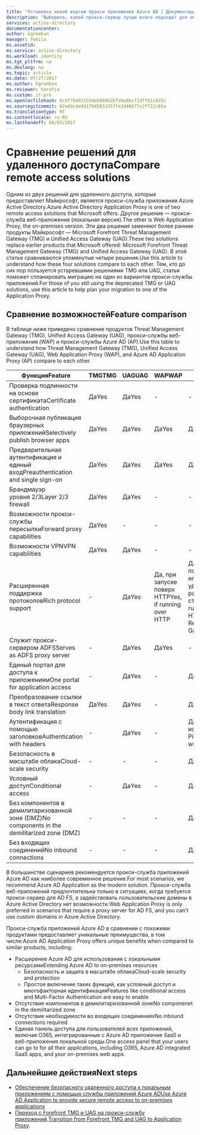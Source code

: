 ```yaml
---
title: "Установка новой версии прокси приложения Azure AD | Документация Майкрософт"
description: "Выберите, какой прокси-сервер лучше всего подходит для обновления Microsoft Forefront или Unified Access Gateway."
services: active-directory
documentationcenter: 
author: kgremban
manager: femila
ms.assetid: 
ms.service: active-directory
ms.workload: identity
ms.tgt_pltfrm: na
ms.devlang: na
ms.topic: article
ms.date: 07/27/2017
ms.author: kgremban
ms.reviewer: harshja
ms.custom: it-pro
ms.openlocfilehash: 6c9f70493155de6989b26fd4e8bcf1dff01c835c
ms.sourcegitcommit: 02e69c4a9d17645633357fe3d46677c2ff22c85a
ms.translationtype: MT
ms.contentlocale: ru-RU
ms.lasthandoff: 08/03/2017
---
```

# <a name="compare-remote-access-solutions"></a><span data-ttu-id="35b79-103">Сравнение решений для удаленного доступа</span><span class="sxs-lookup"><span data-stu-id="35b79-103">Compare remote access solutions</span></span>

<span data-ttu-id="35b79-104">Одним из двух решений для удаленного доступа, которые предоставляет Майкрософт, является прокси-служба приложения Azure Active Directory.</span><span class="sxs-lookup"><span data-stu-id="35b79-104">Azure Active Directory Application Proxy is one of two remote access solutions that Microsoft offers.</span></span> <span data-ttu-id="35b79-105">Другое решение — прокси-служба веб-приложения (локальная версия).</span><span class="sxs-lookup"><span data-stu-id="35b79-105">The other is Web Application Proxy, the on-premises version.</span></span> <span data-ttu-id="35b79-106">Эти два решения заменяют более ранние продукты Майкрософт — Microsoft Forefront Threat Management Gateway (TMG) и Unified Access Gateway (UAG).</span><span class="sxs-lookup"><span data-stu-id="35b79-106">These two solutions replace earlier products that Microsoft offered: Microsoft Forefront Threat Management Gateway (TMG) and Unified Access Gateway (UAG).</span></span> <span data-ttu-id="35b79-107">В этой статье сравниваются упомянутые четыре решения.</span><span class="sxs-lookup"><span data-stu-id="35b79-107">Use this article to understand how these four solutions compare to each other.</span></span> <span data-ttu-id="35b79-108">Тем, кто до сих пор пользуется устаревшими решениями TMG или UAG, статья поможет спланировать миграцию на один из вариантов прокси-службы приложений.</span><span class="sxs-lookup"><span data-stu-id="35b79-108">For those of you still using the deprecated TMG or UAG solutions, use this article to help plan your migration to one of the Application Proxy.</span></span> 


## <a name="feature-comparison"></a><span data-ttu-id="35b79-109">Сравнение возможностей</span><span class="sxs-lookup"><span data-stu-id="35b79-109">Feature comparison</span></span>

<span data-ttu-id="35b79-110">В таблице ниже приведено сравнение продуктов Threat Management Gateway (TMG), Unified Access Gateway (UAG), прокси-службы веб-приложения (WAP) и прокси-службы Azure AD (AP).</span><span class="sxs-lookup"><span data-stu-id="35b79-110">Use this table to understand how Threat Management Gateway (TMG), Unified Access Gateway (UAG), Web Application Proxy (WAP), and Azure AD Application Proxy (AP) compare to each other.</span></span>

| <span data-ttu-id="35b79-111">Функция</span><span class="sxs-lookup"><span data-stu-id="35b79-111">Feature</span></span> | <span data-ttu-id="35b79-112">TMG</span><span class="sxs-lookup"><span data-stu-id="35b79-112">TMG</span></span> | <span data-ttu-id="35b79-113">UAG</span><span class="sxs-lookup"><span data-stu-id="35b79-113">UAG</span></span> | <span data-ttu-id="35b79-114">WAP</span><span class="sxs-lookup"><span data-stu-id="35b79-114">WAP</span></span> | <span data-ttu-id="35b79-115">AP</span><span class="sxs-lookup"><span data-stu-id="35b79-115">AP</span></span> |
| ------- | --- | --- | --- | --- |
| <span data-ttu-id="35b79-116">Проверка подлинности на основе сертификата</span><span class="sxs-lookup"><span data-stu-id="35b79-116">Certificate authentication</span></span> | <span data-ttu-id="35b79-117">Да</span><span class="sxs-lookup"><span data-stu-id="35b79-117">Yes</span></span> | <span data-ttu-id="35b79-118">Да</span><span class="sxs-lookup"><span data-stu-id="35b79-118">Yes</span></span> | - | - |
| <span data-ttu-id="35b79-119">Выборочная публикация браузерных приложений</span><span class="sxs-lookup"><span data-stu-id="35b79-119">Selectively publish browser apps</span></span> | <span data-ttu-id="35b79-120">Да</span><span class="sxs-lookup"><span data-stu-id="35b79-120">Yes</span></span> | <span data-ttu-id="35b79-121">Да</span><span class="sxs-lookup"><span data-stu-id="35b79-121">Yes</span></span> | <span data-ttu-id="35b79-122">Да</span><span class="sxs-lookup"><span data-stu-id="35b79-122">Yes</span></span> | <span data-ttu-id="35b79-123">Да</span><span class="sxs-lookup"><span data-stu-id="35b79-123">Yes</span></span> |
| <span data-ttu-id="35b79-124">Предварительная аутентификация и единый вход</span><span class="sxs-lookup"><span data-stu-id="35b79-124">Preauthentication and single sign-on</span></span> | <span data-ttu-id="35b79-125">Да</span><span class="sxs-lookup"><span data-stu-id="35b79-125">Yes</span></span> | <span data-ttu-id="35b79-126">Да</span><span class="sxs-lookup"><span data-stu-id="35b79-126">Yes</span></span> | <span data-ttu-id="35b79-127">Да</span><span class="sxs-lookup"><span data-stu-id="35b79-127">Yes</span></span> | <span data-ttu-id="35b79-128">Да</span><span class="sxs-lookup"><span data-stu-id="35b79-128">Yes</span></span> | 
| <span data-ttu-id="35b79-129">Брандмауэр уровня 2/3</span><span class="sxs-lookup"><span data-stu-id="35b79-129">Layer 2/3 firewall</span></span> | <span data-ttu-id="35b79-130">Да</span><span class="sxs-lookup"><span data-stu-id="35b79-130">Yes</span></span> | <span data-ttu-id="35b79-131">Да</span><span class="sxs-lookup"><span data-stu-id="35b79-131">Yes</span></span> | - | - |
| <span data-ttu-id="35b79-132">Возможности прокси-службы пересылки</span><span class="sxs-lookup"><span data-stu-id="35b79-132">Forward proxy capabilities</span></span> | <span data-ttu-id="35b79-133">Да</span><span class="sxs-lookup"><span data-stu-id="35b79-133">Yes</span></span> | - | - | - |
| <span data-ttu-id="35b79-134">Возможности VPN</span><span class="sxs-lookup"><span data-stu-id="35b79-134">VPN capabilities</span></span> | <span data-ttu-id="35b79-135">Да</span><span class="sxs-lookup"><span data-stu-id="35b79-135">Yes</span></span> | <span data-ttu-id="35b79-136">Да</span><span class="sxs-lookup"><span data-stu-id="35b79-136">Yes</span></span> | - | - |
| <span data-ttu-id="35b79-137">Расширенная поддержка протоколов</span><span class="sxs-lookup"><span data-stu-id="35b79-137">Rich protocol support</span></span> | - | <span data-ttu-id="35b79-138">Да</span><span class="sxs-lookup"><span data-stu-id="35b79-138">Yes</span></span> | <span data-ttu-id="35b79-139">Да, при запуске поверх HTTP</span><span class="sxs-lookup"><span data-stu-id="35b79-139">Yes, if running over HTTP</span></span> | <span data-ttu-id="35b79-140">Да, при запуске поверх HTTP или через шлюз удаленных рабочих столов</span><span class="sxs-lookup"><span data-stu-id="35b79-140">Yes, if running over HTTP or through Remote Desktop Gateway</span></span> |
| <span data-ttu-id="35b79-141">Служит прокси-сервером ADFS</span><span class="sxs-lookup"><span data-stu-id="35b79-141">Serves as ADFS proxy server</span></span> | - | <span data-ttu-id="35b79-142">Да</span><span class="sxs-lookup"><span data-stu-id="35b79-142">Yes</span></span> | <span data-ttu-id="35b79-143">Да</span><span class="sxs-lookup"><span data-stu-id="35b79-143">Yes</span></span> | - |
| <span data-ttu-id="35b79-144">Единый портал для доступа к приложениям</span><span class="sxs-lookup"><span data-stu-id="35b79-144">One portal for application access</span></span> | - | <span data-ttu-id="35b79-145">Да</span><span class="sxs-lookup"><span data-stu-id="35b79-145">Yes</span></span> | - | <span data-ttu-id="35b79-146">Да</span><span class="sxs-lookup"><span data-stu-id="35b79-146">Yes</span></span> |
| <span data-ttu-id="35b79-147">Преобразование ссылки в текст ответа</span><span class="sxs-lookup"><span data-stu-id="35b79-147">Response body link translation</span></span> | <span data-ttu-id="35b79-148">Да</span><span class="sxs-lookup"><span data-stu-id="35b79-148">Yes</span></span> | <span data-ttu-id="35b79-149">Да</span><span class="sxs-lookup"><span data-stu-id="35b79-149">Yes</span></span> | - | <span data-ttu-id="35b79-150">Да</span><span class="sxs-lookup"><span data-stu-id="35b79-150">Yes</span></span> | 
| <span data-ttu-id="35b79-151">Аутентификация с помощью заголовков</span><span class="sxs-lookup"><span data-stu-id="35b79-151">Authentication with headers</span></span> | - | <span data-ttu-id="35b79-152">Да</span><span class="sxs-lookup"><span data-stu-id="35b79-152">Yes</span></span> | - | <span data-ttu-id="35b79-153">Да, с использованием PingAccess</span><span class="sxs-lookup"><span data-stu-id="35b79-153">Yes, with PingAccess</span></span> | 
| <span data-ttu-id="35b79-154">Безопасность в масштабе облака</span><span class="sxs-lookup"><span data-stu-id="35b79-154">Cloud-scale security</span></span> | - | - | - | <span data-ttu-id="35b79-155">Да</span><span class="sxs-lookup"><span data-stu-id="35b79-155">Yes</span></span> | 
| <span data-ttu-id="35b79-156">Условный доступ</span><span class="sxs-lookup"><span data-stu-id="35b79-156">Conditional access</span></span> | - | <span data-ttu-id="35b79-157">Да</span><span class="sxs-lookup"><span data-stu-id="35b79-157">Yes</span></span> | - | <span data-ttu-id="35b79-158">Да</span><span class="sxs-lookup"><span data-stu-id="35b79-158">Yes</span></span> |
| <span data-ttu-id="35b79-159">Без компонентов в демилитаризованной зоне (DMZ)</span><span class="sxs-lookup"><span data-stu-id="35b79-159">No components in the demilitarized zone (DMZ)</span></span> | - | - | - | <span data-ttu-id="35b79-160">Да</span><span class="sxs-lookup"><span data-stu-id="35b79-160">Yes</span></span> |
| <span data-ttu-id="35b79-161">Без входящих соединений</span><span class="sxs-lookup"><span data-stu-id="35b79-161">No inbound connections</span></span> | - | - | - | <span data-ttu-id="35b79-162">Да</span><span class="sxs-lookup"><span data-stu-id="35b79-162">Yes</span></span> |

<span data-ttu-id="35b79-163">В большинстве сценариев рекомендуется прокси-служба приложений Azure AD как наиболее современное решение.</span><span class="sxs-lookup"><span data-stu-id="35b79-163">For most scenarios, we recommend Azure AD Application as the modern solution.</span></span> <span data-ttu-id="35b79-164">Прокси-служба веб-приложений предпочтительна только в ситуациях, когда требуется прокси-сервер для AD FS, а задействовать пользовательские домены в Azure Active Directory нет возможности.</span><span class="sxs-lookup"><span data-stu-id="35b79-164">Web Application Proxy is only preferred in scenarios that require a proxy server for AD FS, and you can't use custom domains in Azure Active Directory.</span></span> 

<span data-ttu-id="35b79-165">Прокси-служба приложений Azure AD в сравнении с похожими продуктами предоставляет уникальные преимущества, в том числе:</span><span class="sxs-lookup"><span data-stu-id="35b79-165">Azure AD Application Proxy offers unique benefits when compared to similar products, including:</span></span>

- <span data-ttu-id="35b79-166">Расширение Azure AD для использования с локальными ресурсами</span><span class="sxs-lookup"><span data-stu-id="35b79-166">Extending Azure AD to on-premises resources</span></span>
   - <span data-ttu-id="35b79-167">Безопасность и защита в масштабе облака</span><span class="sxs-lookup"><span data-stu-id="35b79-167">Cloud-scale security and protection</span></span>
   - <span data-ttu-id="35b79-168">Простое включение таких функций, как условный доступ и многофакторная идентификация</span><span class="sxs-lookup"><span data-stu-id="35b79-168">Features like conditional access and Multi-Factor Authentication are easy to enable</span></span>
- <span data-ttu-id="35b79-169">Отсутствие компонентов в демилитаризованной зоне</span><span class="sxs-lookup"><span data-stu-id="35b79-169">No componenet in the demilitarized zone</span></span>
- <span data-ttu-id="35b79-170">Отсутствие необходимости во входящих соединениях</span><span class="sxs-lookup"><span data-stu-id="35b79-170">No inbound connections required</span></span>
- <span data-ttu-id="35b79-171">Единая панель доступа для пользователей всех приложений, включая O365, интегрированные с Azure AD приложения SaaS и веб-приложения локальной среды.</span><span class="sxs-lookup"><span data-stu-id="35b79-171">One access panel that your users can go to for all their applications, including O365, Azure AD integrated SaaS apps, and your on-premises web apps.</span></span> 


## <a name="next-steps"></a><span data-ttu-id="35b79-172">Дальнейшие действия</span><span class="sxs-lookup"><span data-stu-id="35b79-172">Next steps</span></span>

- [<span data-ttu-id="35b79-173">Обеспечение безопасного удаленного доступа к локальным приложениям с помощью службы приложений Azure AD</span><span class="sxs-lookup"><span data-stu-id="35b79-173">Use Azure AD Application to provide secure remote access to on-premises applications</span></span>](active-directory-application-proxy-get-started.md)
- <span data-ttu-id="35b79-174">[Переход с Forefront TMG и UAG на прокси-службу приложений](https://blogs.technet.microsoft.com/isablog/2015/06/30/modernizing-microsoft-application-access-with-web-application-proxy-and-azure-active-directory-application-proxy/).</span><span class="sxs-lookup"><span data-stu-id="35b79-174">[Transition from Forefront TMG and UAG to Application Proxy](https://blogs.technet.microsoft.com/isablog/2015/06/30/modernizing-microsoft-application-access-with-web-application-proxy-and-azure-active-directory-application-proxy/).</span></span>

